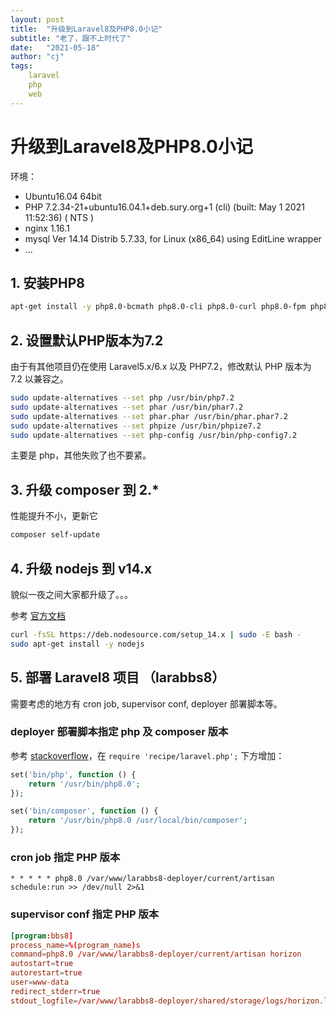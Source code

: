 ```yaml
---
layout: post
title:  "升级到Laravel8及PHP8.0小记"
subtitle: "老了，跟不上时代了"
date:   "2021-05-18"
author: "cj"
tags:
    laravel
    php
    web
---
```


# 升级到Laravel8及PHP8.0小记

环境：
* Ubuntu16.04 64bit
* PHP 7.2.34-21+ubuntu16.04.1+deb.sury.org+1 (cli) (built: May  1 2021 11:52:36) ( NTS )
* nginx 1.16.1
* mysql Ver 14.14 Distrib 5.7.33, for Linux (x86_64) using  EditLine wrapper
* ...

## 1. 安装PHP8

```bash
apt-get install -y php8.0-bcmath php8.0-cli php8.0-curl php8.0-fpm php8.0-gd php8.0-mbstring php8.0-mysql php8.0-opcache php8.0-pgsql php8.0-readline php8.0-xml php8.0-zip php8.0-sqlite3 php8.0-redis
```

## 2. 设置默认PHP版本为7.2

由于有其他项目仍在使用 Laravel5.x/6.x 以及 PHP7.2，修改默认 PHP 版本为 7.2 以兼容之。

```bash
sudo update-alternatives --set php /usr/bin/php7.2
sudo update-alternatives --set phar /usr/bin/phar7.2
sudo update-alternatives --set phar.phar /usr/bin/phar.phar7.2
sudo update-alternatives --set phpize /usr/bin/phpize7.2
sudo update-alternatives --set php-config /usr/bin/php-config7.2
```

主要是 php，其他失败了也不要紧。

## 3. 升级 composer 到 2.*

性能提升不小，更新它

```bash
composer self-update
```

## 4. 升级 nodejs 到 v14.x

貌似一夜之间大家都升级了。。。

参考 [官方文档](https://github.com/nodesource/distributions/blob/master/README.md)

```bash
curl -fsSL https://deb.nodesource.com/setup_14.x | sudo -E bash -
sudo apt-get install -y nodejs
```

## 5. 部署 Laravel8 项目 （larabbs8）

需要考虑的地方有 cron job, supervisor conf, deployer 部署脚本等。

### deployer 部署脚本指定 php 及 composer 版本

参考 [stackoverflow](https://stackoverflow.com/questions/49049552/how-to-tell-deployer-to-use-different-php-version-once-sshed-to-my-shared-hosti)，在 `require 'recipe/laravel.php';` 下方增加：

```php
set('bin/php', function () {
    return '/usr/bin/php8.0';
});

set('bin/composer', function () {
    return '/usr/bin/php8.0 /usr/local/bin/composer';
});
```

### cron job 指定 PHP 版本

```
* * * * * php8.0 /var/www/larabbs8-deployer/current/artisan schedule:run >> /dev/null 2>&1
```

### supervisor conf 指定 PHP 版本

```conf
[program:bbs8]
process_name=%(program_name)s
command=php8.0 /var/www/larabbs8-deployer/current/artisan horizon
autostart=true
autorestart=true
user=www-data
redirect_stderr=true
stdout_logfile=/var/www/larabbs8-deployer/shared/storage/logs/horizon.log
```


